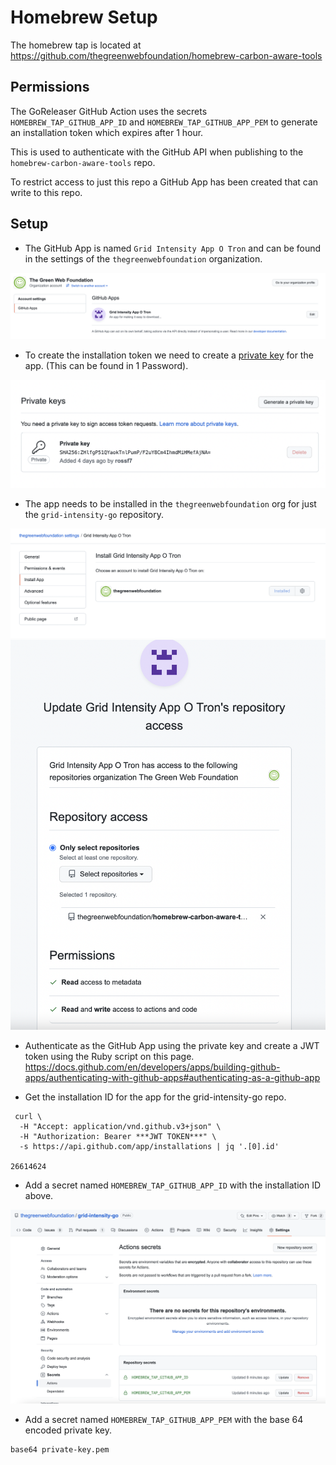 # Homebrew Setup

The homebrew tap is located at https://github.com/thegreenwebfoundation/homebrew-carbon-aware-tools

## Permissions

The GoReleaser GitHub Action uses the secrets `HOMEBREW_TAP_GITHUB_APP_ID` and
`HOMEBREW_TAP_GITHUB_APP_PEM` to generate an installation token which
expires after 1 hour.

This is used to authenticate with the GitHub API when publishing to the 
`homebrew-carbon-aware-tools` repo.

To restrict access to just this repo a GitHub App has been created that can
write to this repo.

## Setup

- The GitHub App is named `Grid Intensity App O Tron` and can be found in
the settings of the `thegreenwebfoundation` organization.

![GitHub App](github_app.png)

- To create the installation token we need to create a [private key](https://docs.github.com/en/developers/apps/building-github-apps/authenticating-with-github-apps)
for the app. (This can be found in 1 Password).

![GitHub App private key](github_app_private_key.png)

- The app needs to be installed in the `thegreenwebfoundation` org for just the
`grid-intensity-go` repository.

![GitHub App installation](github_app_install.png)
![GitHub App installation for repo](github_app_install_repo.png)

- Authenticate as the GitHub App using the private key and create a JWT token
using the Ruby script on this page. 
https://docs.github.com/en/developers/apps/building-github-apps/authenticating-with-github-apps#authenticating-as-a-github-app

- Get the installation ID for the app for the grid-intensity-go repo.

```
 curl \
  -H "Accept: application/vnd.github.v3+json" \
  -H "Authorization: Bearer ***JWT TOKEN***" \
  -s https://api.github.com/app/installations | jq '.[0].id'

26614624
```

- Add a secret named `HOMEBREW_TAP_GITHUB_APP_ID` with the installation ID above.

![GitHub secret with token](github_repo_secret.png)

- Add a secret named `HOMEBREW_TAP_GITHUB_APP_PEM` with the base 64 encoded
private key.

```
base64 private-key.pem
```
